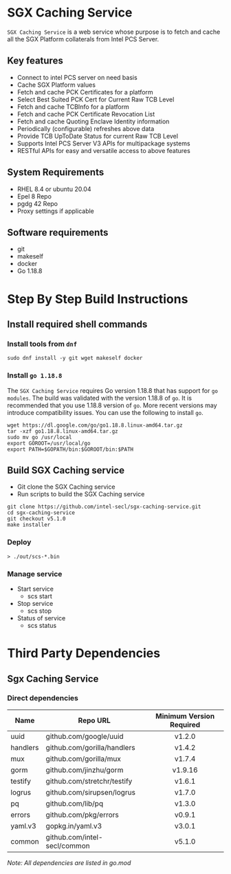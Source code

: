 # SGX Caching Service

`SGX Caching Service` is a web service whose purpose is to fetch and cache all the SGX Platform collaterals from Intel PCS Server. 

## Key features
- Connect to intel PCS server on need basis
- Cache SGX Platform values 
- Fetch and cache PCK Certificates for a platform
- Select Best Suited PCK Cert for Current Raw TCB Level
- Fetch and cache TCBInfo for a platform
- Fetch and cache PCK Certificate Revocation List
- Fetch and cache Quoting Enclave Identity information
- Periodically (configurable) refreshes above data
- Provide TCB UpToDate Status for current Raw TCB Level
- Supports Intel PCS Server V3 APIs for multipackage systems
- RESTful APIs for easy and versatile access to above features

## System Requirements
- RHEL 8.4 or ubuntu 20.04
- Epel 8 Repo
- pgdg 42 Repo
- Proxy settings if applicable

## Software requirements
- git
- makeself
- docker
- Go 1.18.8

# Step By Step Build Instructions

## Install required shell commands

### Install tools from `dnf`
```shell
sudo dnf install -y git wget makeself docker
```

### Install `go 1.18.8`
The `SGX Caching Service` requires Go version 1.18.8 that has support for `go modules`. The build was validated with the version 1.18.8 of `go`. It is recommended that you use 1.18.8 version of `go`. More recent versions may introduce compatibility issues. You can use the following to install `go`.
```shell
wget https://dl.google.com/go/go1.18.8.linux-amd64.tar.gz
tar -xzf go1.18.8.linux-amd64.tar.gz
sudo mv go /usr/local
export GOROOT=/usr/local/go
export PATH=$GOPATH/bin:$GOROOT/bin:$PATH
```

## Build SGX Caching service

- Git clone the SGX Caching service
- Run scripts to build the SGX Caching service

```shell
git clone https://github.com/intel-secl/sgx-caching-service.git
cd sgx-caching-service
git checkout v5.1.0
make installer
```

### Deploy
```console
> ./out/scs-*.bin
```

### Manage service
* Start service
    * scs start
* Stop service
    * scs stop
* Status of service
    * scs status

# Third Party Dependencies

## Sgx Caching Service

### Direct dependencies

| Name        | Repo URL                    | Minimum Version Required           |
| ----------- | --------------------------- | :--------------------------------: |
| uuid        | github.com/google/uuid      | v1.2.0                            |
| handlers    | github.com/gorilla/handlers | v1.4.2                             |
| mux         | github.com/gorilla/mux      | v1.7.4                             |
| gorm        | github.com/jinzhu/gorm      | v1.9.16                            |
| testify     | github.com/stretchr/testify | v1.6.1                             |
| logrus      | github.com/sirupsen/logrus  | v1.7.0                             |
| pq          | github.com/lib/pq           | v1.3.0                             |
| errors      | github.com/pkg/errors       | v0.9.1                             |
| yaml.v3     | gopkg.in/yaml.v3            | v3.0.1                             |
| common      | github.com/intel-secl/common| v5.1.0                             |

*Note: All dependencies are listed in go.mod*
